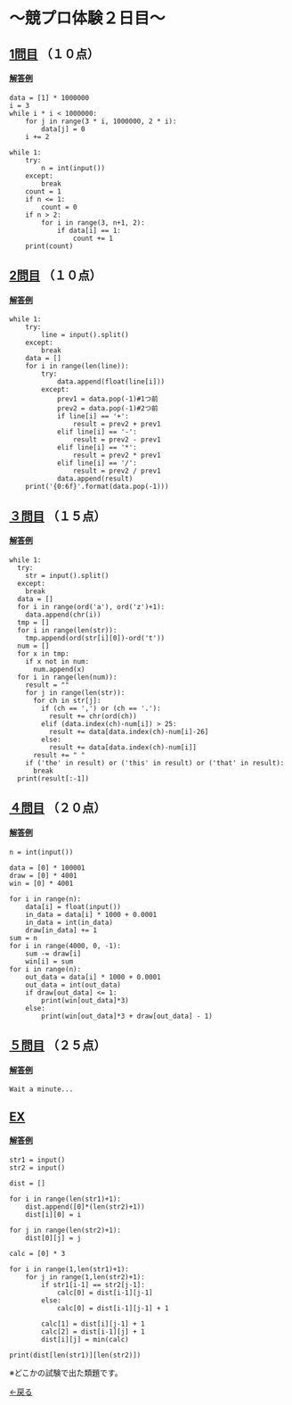 # ～競プロ体験２日目～

## [1問目](http://judge.u-aizu.ac.jp/onlinejudge/description.jsp?id=0009&lang=jp) （１０点）
#### [解答例](https://raw.githubusercontent.com/7vvXi/my-portfolio/master/shin/2/2-1.py)
```
data = [1] * 1000000
i = 3
while i * i < 1000000:
    for j in range(3 * i, 1000000, 2 * i):
    	data[j] = 0
    i += 2

while 1:
	try:
		n = int(input())
	except:
		break
	count = 1
	if n <= 1:
		count = 0
	if n > 2:
		for i in range(3, n+1, 2):
			if data[i] == 1:
				count += 1
	print(count)
 ```

## [2問目](http://judge.u-aizu.ac.jp/onlinejudge/description.jsp?id=0087) （１０点）
#### [解答例](https://raw.githubusercontent.com/7vvXi/my-portfolio/master/shin/2/2-2.py)
```
while 1:
	try:
		line = input().split()
	except:
		break
	data = []
	for i in range(len(line)):
		try:
			data.append(float(line[i]))
		except:
			prev1 = data.pop(-1)#1つ前
			prev2 = data.pop(-1)#2つ前
			if line[i] == '+':
				result = prev2 + prev1
			elif line[i] == '-':
				result = prev2 - prev1
			elif line[i] == '*':
				result = prev2 * prev1
			elif line[i] == '/':
				result = prev2 / prev1
			data.append(result)
	print('{0:6f}'.format(data.pop(-1)))
```

## [３問目](http://judge.u-aizu.ac.jp/onlinejudge/description.jsp?id=0017&lang=jp) （１５点）
#### [解答例](https://raw.githubusercontent.com/7vvXi/my-portfolio/master/shin/2/2-3.py)
```
while 1:
  try:
    str = input().split()
  except:
    break
  data = []
  for i in range(ord('a'), ord('z')+1):
    data.append(chr(i))
  tmp = []
  for i in range(len(str)):
    tmp.append(ord(str[i][0])-ord('t'))
  num = []
  for x in tmp:
    if x not in num:
      num.append(x)
  for i in range(len(num)):
    result = ""
    for j in range(len(str)):
      for ch in str[j]:
        if (ch == ',') or (ch == '.'):
          result += chr(ord(ch))
        elif (data.index(ch)-num[i]) > 25:
          result += data[data.index(ch)-num[i]-26]
        else:
          result += data[data.index(ch)-num[i]]
      result += " "
    if ('the' in result) or ('this' in result) or ('that' in result):
      break
  print(result[:-1])
```

## [４問目](http://judge.u-aizu.ac.jp/onlinejudge/description.jsp?id=3001) （２０点）
#### [解答例](https://raw.githubusercontent.com/7vvXi/my-portfolio/master/shin/2/2-4.py)
```
n = int(input())

data = [0] * 100001
draw = [0] * 4001
win = [0] * 4001

for i in range(n):
	data[i] = float(input())
	in_data = data[i] * 1000 + 0.0001
	in_data = int(in_data)
	draw[in_data] += 1
sum = n
for i in range(4000, 0, -1):
	sum -= draw[i]
	win[i] = sum
for i in range(n):
	out_data = data[i] * 1000 + 0.0001
	out_data = int(out_data)
	if draw[out_data] <= 1:
		print(win[out_data]*3)
	else:
		print(win[out_data]*3 + draw[out_data] - 1)
```

## [５問目](http://judge.u-aizu.ac.jp/onlinejudge/description.jsp?id=0086) （２５点）
#### [解答例](https://raw.githubusercontent.com/7vvXi/my-portfolio/master/shin/2/2-5.py)
```
Wait a minute...
```

## [EX](http://judge.u-aizu.ac.jp/onlinejudge/description.jsp?id=DPL_1_E&lang=jp) 
#### [解答例](https://raw.githubusercontent.com/7vvXi/my-portfolio/master/shin/2/ex.py)
```
str1 = input()
str2 = input()

dist = []

for i in range(len(str1)+1):
	dist.append([0]*(len(str2)+1))
	dist[i][0] = i
	
for j in range(len(str2)+1):
	dist[0][j] = j
	
calc = [0] * 3

for i in range(1,len(str1)+1):
    for j in range(1,len(str2)+1):
        if str1[i-1] == str2[j-1]:
        	calc[0] = dist[i-1][j-1]
        else:
        	calc[0] = dist[i-1][j-1] + 1
        	
        calc[1] = dist[i][j-1] + 1
        calc[2] = dist[i-1][j] + 1
        dist[i][j] = min(calc)
    
print(dist[len(str1)][len(str2)])
```
※どこかの試験で出た類題です。


[←戻る](https://7vxxi.github.io/my-portfolio/shin/)
